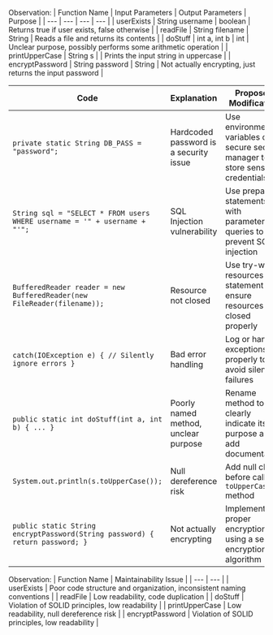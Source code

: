 Observation: | Function Name | Input Parameters | Output Parameters | Purpose |
| --- | --- | --- | --- |
| userExists | String username | boolean | Returns true if user exists, false otherwise |
| readFile | String filename | String | Reads a file and returns its contents |
| doStuff | int a, int b | int | Unclear purpose, possibly performs some arithmetic operation |
| printUpperCase | String s |  | Prints the input string in uppercase |
| encryptPassword | String password | String | Not actually encrypting, just returns the input password |

| Code | Explanation | Proposed Modification |
| --- | --- | --- |
| `private static String DB_PASS = "password";` | Hardcoded password is a security issue | Use environment variables or a secure secrets manager to store sensitive credentials |
| `String sql = "SELECT * FROM users WHERE username = '" + username + "'";` | SQL Injection vulnerability | Use prepared statements with parameterized queries to prevent SQL injection |
| `BufferedReader reader = new BufferedReader(new FileReader(filename));` | Resource not closed | Use try-with-resources statement to ensure resources are closed properly |
| `catch(IOException e) { // Silently ignore errors }` | Bad error handling | Log or handle exceptions properly to avoid silent failures |
| `public static int doStuff(int a, int b) { ... }` | Poorly named method, unclear purpose | Rename method to clearly indicate its purpose and add documentation |
| `System.out.println(s.toUpperCase());` | Null dereference risk | Add null check before calling `toUpperCase()` method |
| `public static String encryptPassword(String password) { return password; }` | Not actually encrypting | Implement proper encryption using a secure encryption algorithm |

Observation: | Function Name | Maintainability Issue |
| --- | --- |
| userExists | Poor code structure and organization, inconsistent naming conventions |
| readFile | Low readability, code duplication |
| doStuff | Violation of SOLID principles, low readability |
| printUpperCase | Low readability, null dereference risk |
| encryptPassword | Violation of SOLID principles, low readability |